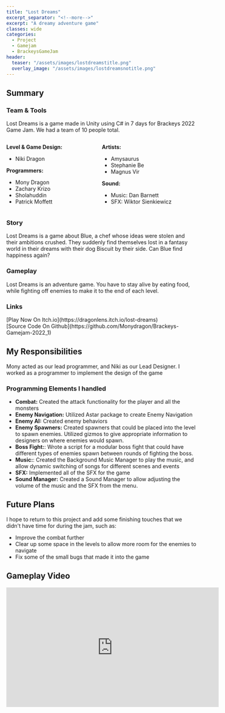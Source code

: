 ```yaml
---
title: "Lost Dreams"
excerpt_separator: "<!--more-->"
excerpt: "A dreamy adventure game"
classes: wide
categories:
  - Project
  - Gamejam
  - BrackeysGameJam
header:
  teaser: "/assets/images/lostdreamstitle.png"
  overlay_image: "/assets/images/lostdreamsnotitle.png"
---
```

<h2>Summary</h2>
<h3>Team & Tools</h3>
<p>
Lost Dreams is a game made in Unity using C# in 7 days for Brackeys 2022 Game Jam. We had a team of 10 people total.
</p>

<div style="width: 100%; display: table;">
<div style="display: table-row; height: 100px;">
<div style="width: 50%; display: table-cell;">

<p><b>Level & Game Design:</b></p>
<ul>
<li>Niki Dragon</li>
</ul>

<p><b>
Programmers:
</b></p>
<ul>
<li>Mony Dragon</li>
<li>Zachary Krizo</li>
<li>Sholahuddin</li>
<li> Patrick Moffett</li>
</ul>

</div>
<div style="display: table-cell;"> 
<p><b>Artists:</b></p>
<ul>
<li>Amysaurus</li>
<li>Stephanie Be</li>
<li>Magnus Vir</li>
</ul>

	
<p><b>Sound:</b></p>
<ul>
<li>Music: Dan Barnett</li>
<li>SFX: Wiktor Sienkiewicz</li>
</ul>
</div></div></div>


<h3>Story</h3>
<p>
Lost Dreams is a game about Blue, a chef whose ideas were stolen and their ambitions crushed. They suddenly find themselves lost in a fantasy world in their dreams with their dog Biscuit by their side. Can Blue find happiness again?
</p>
<h3>Gameplay</h3>
<p>
Lost Dreams is an adventure game. You have to stay alive by eating food, while fighting off enemies to make it to the end of each level.
</p>
<h3>Links</h3>
[Play Now On Itch.io](https://dragonlens.itch.io/lost-dreams)
<br>
[Source Code On Github](https://github.com/Monydragon/Brackeys-Gamejam-2022_1)

<h2>My Responsibilities</h2>
<p> Mony acted as our lead programmer, and Niki as our Lead Designer. I worked as a programmer to implement the design of the game
<h3>Programming Elements I handled</h3> 
<ul>
<li><b>Combat:</b> Created the attack functionality for the player and all the monsters</li>
<li><b>Enemy Navigation:</b> Utilized Astar package to create Enemy Navigation </li>
<li><b>Enemy AI:</b> Created enemy behaviors </li>
<li><b>Enemy Spawners:</b> Created spawners that could be placed into the level to spawn enemies. Utilized gizmos to give appropriate information to designers on where enemies would spawn.</li>
<li><b>Boss Fight:</b>: Wrote a script for a modular boss fight that could have different types of enemies spawn between rounds of fighting the boss.</li>
<li><b>Music:</b>: Created the Background Music Manager to play the music, and allow dynamic switching of songs for different scenes and events</li>
<li><b>SFX:</b> Implemented all of the SFX for the game</li>
<li><b>Sound Manager:</b> Created a Sound Manager to allow adjusting the volume of the music and the SFX from the menu.</li> 
</ul>

<h2>Future Plans</h2>
<p>
I hope to return to this project and add some finishing touches that we didn't have time for during the jam, such as:
</p>
<ul>
<li>Improve the combat further</li>
<li>Clear up some space in the levels to allow more room for the enemies to navigate</li>
<li>Fix some of the small bugs that made it into the game</li>
</ul>

<h2>Gameplay Video</h2>
<iframe width="560" height="315" src="https://www.youtube.com/embed/iZIclqfKsKQ" title="YouTube video player" frameborder="0" allow="accelerometer; autoplay; clipboard-write; encrypted-media; gyroscope; picture-in-picture" allowfullscreen></iframe>
